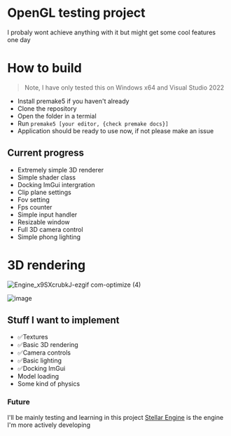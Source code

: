 # OpenGL testing project
I probaly wont achieve anything with it but might get some cool features one day

# How to build 
> Note, I have only tested this on Windows x64 and Visual Studio 2022
* Install premake5 if you haven't already
* Clone the repository
* Open the folder in a termial
* Run `premake5 [your editor, {check premake docs}]`
* Application should be ready to use now, if not please make an issue

## Current progress
* Extremely simple 3D renderer
* Simple shader class
* Docking ImGui intergration
* Clip plane settings
* Fov setting
* Fps counter
* Simple input handler
* Resizable window
* Full 3D camera control
* Simple phong lighting

# 3D rendering
![Engine_x9SXcrubkJ-ezgif com-optimize (4)](https://github.com/jonesy-b-dev/GraphicsEngineTests/assets/59418915/af79d7a7-b921-4f42-97fc-860953311d19)

![image](https://github.com/jonesy-b-dev/GraphicsEngineTests/assets/59418915/391e70c2-24d4-4db2-a6b5-877455612622)


## Stuff I want to implement
* ✅Textures
* ✅Basic 3D rendering
* ✅Camera controls
* ✅Basic lighting
* ✅Docking ImGui
* Model loading
* Some kind of physics

### Future
I'll be mainly testing and learning in this project
[Stellar Engine](https://github.com/OuterCelestics/StellarEngine) is the engine I'm more actively developing

